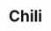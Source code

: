 ---
layout: recipe
title: Chili

servings: 6
cookmins: 90
prepmins: 15

ingredients:
  - quantity: 1
    unit: lb
    ingredient: ground beef or turkey
  - quantity: 1
    unit: tbsp
    ingredient: cumin
  - quantity: 2
    unit: tbsp
    ingredient: chili powder
  - quantity: 1/2
    ingredient: onion, diced
  - quantity: 4
    unit: cloves
    ingredient: garlic
  - quantity: 1
    unit: small jar
    ingredient: hot salsa
  - quantity: 15
    unit: oz
    ingredient: diced tomatoes, fire roasted
  - quantity: 15
    unit: oz
    ingredient: diced tomatoes, mexican style
  - quantity: 15
    unit: oz
    ingredient: black beans
  - quantity: 15
    unit: oz
    ingredient: pinto beans
  - quantity: 15
    unit: oz
    ingredient: cannellini beans
  - quantity: 15
    unit: oz
    ingredient: creamed corn
  - quantity: 8
    unit: oz
    ingredient: beer

categories: entree
cuisine: American
---